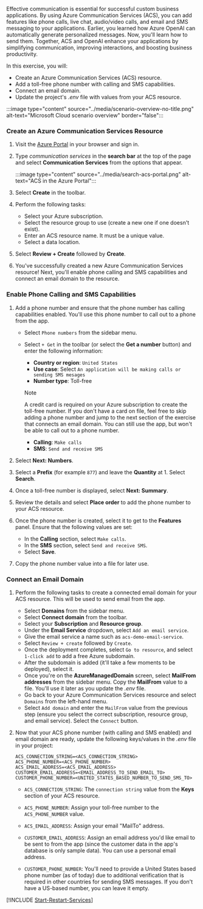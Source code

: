 <!-- markdownlint-disable MD041 -->

Effective communication is essential for successful custom business applications. By using Azure Communication Services (ACS), you can add features like phone calls, live chat, audio/video calls, and email and SMS messaging to your applications. Earlier, you learned how Azure OpenAI can automatically generate personalized messages. Now, you'll learn how to send them. Together, ACS and OpenAI enhance your applications by simplifying communication, improving interactions, and boosting business productivity.

In this exercise, you will:

 - Create an Azure Communication Services (ACS) resource.
 - Add a toll-free phone number with calling and SMS capabilities.
 - Connect an email domain.
 - Update the project's *.env* file with values from your ACS resource.

:::image type="content" source="../media/scenario-overview-no-title.png" alt-text="Microsoft Cloud scenario overview" border="false":::

### Create an Azure Communication Services Resource

1. Visit the [Azure Portal](https://portal.azure.com) in your browser and sign in.

1. Type *communication services* in the **search bar** at the top of the page and select **Communication Services** from the options that appear.

    :::image type="content" source="../media/search-acs-portal.png" alt-text="ACS in the Azure Portal":::

1. Select **Create** in the toolbar.

1. Perform the following tasks:
    - Select your Azure subscription.
    - Select the resource group to use (create a new one if one doesn't exist).
    - Enter an ACS resource name. It must be a unique value.
    - Select a data location.

1. Select **Review + Create** followed by **Create**.

1. You've successfully created a new Azure Communication Services resource! Next, you'll  enable phone calling and SMS capabilities and connect an email domain to the resource.

### Enable Phone Calling and SMS Capabilities

1. Add a phone number and ensure that the phone number has calling capabilities enabled. You'll use this phone number to call out to a phone from the app. 

    - Select `Phone numbers` from the sidebar menu.
    - Select `+ Get` in the toolbar (or select the **Get a number** button) and enter the following information:
        - **Country or region**: `United States`
        - **Use case**: Select `An application will be making calls or sending SMS mesages`
        - **Number type**: Toll-free

        > [!NOTE]
        > A credit card is required on your Azure subscription to create the toll-free number. If you don't have a card on file, feel free to skip adding a phone number and jump to the next section of the exercise that connects an email domain. You can still use the app, but won't be able to call out to a phone number.

        - **Calling**: `Make calls`
        - **SMS**: `Send and receive SMS`

1. Select **Next: Numbers**.

1. Select a **Prefix** (for example `877`) and leave the **Quantity** at 1. Select **Search**.

1. Once a toll-free number is displayed, select **Next: Summary**.

1. Review the details and select **Place order** to add the phone number to your ACS resource.

1. Once the phone number is created, select it to get to the **Features** panel.  Ensure that the following values are set:

    - In the **Calling** section, select `Make calls`.
    - In the **SMS** section, select `Send and receive SMS`.
    - Select **Save**.

1. Copy the phone number value into a file for later use.

### Connect an Email Domain

1. Perform the following tasks to create a connected email domain for your ACS resource. This will be used to send email from the app.

    - Select **Domains** from the sidebar menu.
    - Select **Connect domain** from the toolbar.
    - Select your **Subscription** and **Resource group**. 
    - Under the **Email Service** dropdown, select `Add an email service`.
    - Give the email service a name such as `acs-demo-email-service`.
    - Select `Review + create` followed by `Create`.
    - Once the deployment completes, select `Go to resource`, and select `1-click add` to add a free Azure subdomain.
    - After the subdomain is added (it'll take a few moments to be deployed), select it.
    - Once you're on the **AzureManagedDomain** screen, select **MailFrom addresses** from the sidebar menu. Copy the **MailFrom** value to a file. You'll use it later as you update the *.env* file.
    - Go back to your Azure Communication Services resource and select `Domains` from the left-hand menu.
    - Select `Add domain` and enter the `MailFrom` value from the previous step (ensure you select the correct subscription, resource group, and email service). Select the `Connect` button.

1. Now that your ACS phone number (with calling and SMS enabled) and email domain are ready, update the following keys/values in the *.env* file in your project:

    ```
    ACS_CONNECTION_STRING=<ACS_CONNECTION_STRING>
    ACS_PHONE_NUMBER=<ACS_PHONE_NUMBER>
    ACS_EMAIL_ADDRESS=<ACS_EMAIL_ADDRESS>
    CUSTOMER_EMAIL_ADDRESS=<EMAIL_ADDRESS_TO_SEND_EMAIL_TO>
    CUSTOMER_PHONE_NUMBER=<UNITED_STATES_BASED_NUMBER_TO_SEND_SMS_TO>
    ```

    - `ACS_CONNECTION_STRING`: The `connection string` value from the **Keys** section of your ACS resource.

    - `ACS_PHONE_NUMBER`: Assign your toll-free number to the `ACS_PHONE_NUMBER` value.

    - `ACS_EMAIL_ADDRESS`: Assign your email "MailTo" address.

    - `CUSTOMER_EMAIL_ADDRESS`: Assign an email address you'd like email to be sent to from the app (since the customer data in the app's database is only sample data). You can use a personal email address.

    - `CUSTOMER_PHONE_NUMBER`: You'll need to provide a United States based phone number (as of today) due to additional verification that is required in other countries for sending SMS messages. If you don't have a US-based number, you can leave it empty. 

[!INCLUDE [Start-Restart-Services](./Start-Restart-Services.md)]
    
